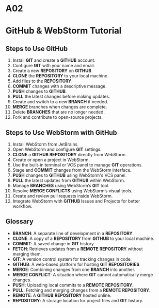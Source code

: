 # A02
# GitHub & WebStorm Tutorial

## Steps to Use GitHub

1. Install **GIT** and create a **GITHUB** account.
2. Configure **GIT** with your name and email.
3. Create a new **REPOSITORY** on **GITHUB**.
4. **CLONE** the **REPOSITORY** to your local machine.
5. Add files to the **REPOSITORY**.
6. **COMMIT** changes with a descriptive message.
7. **PUSH** changes to **GITHUB**.
8. **PULL** the latest changes before making updates.
9. Create and switch to a new **BRANCH** if needed.
10. **MERGE** branches when changes are complete.
11. Delete **BRANCHES** that are no longer needed.
12. Fork and contribute to open-source projects.

## Steps to Use WebStorm with GitHub

1. Install WebStorm from JetBrains.
2. Open WebStorm and configure **GIT** settings.
3. **CLONE** a **GITHUB** **REPOSITORY** directly from WebStorm.
4. Create or open a project in WebStorm.
5. Use the built-in terminal or VCS panel to manage **GIT** operations.
6. Stage and **COMMIT** changes from the WebStorm interface.
7. **PUSH** changes to **GITHUB** using WebStorm's VCS panel.
8. **PULL** the latest updates from **GITHUB** within WebStorm.
9. Manage **BRANCHES** using WebStorm’s **GIT** tool.
10. Resolve **MERGE CONFLICTS** using WebStorm’s visual tools.
11. Create and review pull requests inside WebStorm.
12. Integrate WebStorm with **GITHUB** Issues and Projects for better workflow.

## Glossary

- **BRANCH**: A separate line of development in a **REPOSITORY**.
- **CLONE**: A copy of a **REPOSITORY** from **GITHUB** to your local machine.
- **COMMIT**: A saved change in **GIT** history.
- **FETCH**: Retrieves updates from a **REMOTE** **REPOSITORY** without merging them.
- **GIT**: A version control system for tracking changes in code.
- **GITHUB**: A web-based platform for hosting **GIT** **REPOSITORIES**.
- **MERGE**: Combining changes from one **BRANCH** into another.
- **MERGE CONFLICT**: A situation where **GIT** cannot automatically merge changes.
- **PUSH**: Uploading local commits to a **REMOTE** **REPOSITORY**.
- **PULL**: Fetching and merging changes from a **REMOTE** **REPOSITORY**.
- **REMOTE**: A **GITHUB** **REPOSITORY** hosted online.
- **REPOSITORY**: A storage location for project files and **GIT** history.
